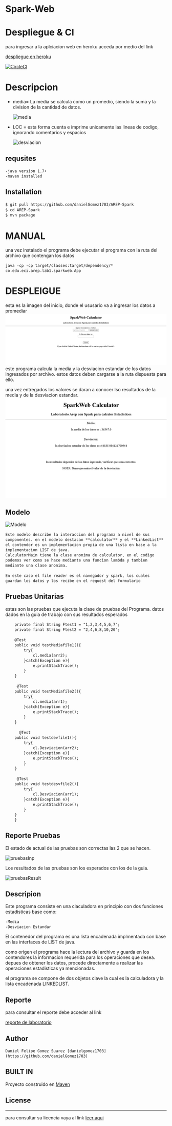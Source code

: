 # Spark-Web

# Despliegue & CI

para ingresar a la aplciacion web en heroku acceda por medio del link

[despliegue en heroku](https://quiet-temple-36803.herokuapp.com/inputdata)

[![CircleCI](https://circleci.com/gh/danielGomez1703/AREP-Spark.svg?style=svg)](https://circleci.com/gh/danielGomez1703/AREP-Spark)

# Descripcion
 
  - media= La media se calcula como un promedio, siendo la suma y la division de la cantidad de datos.
        
      ![media](https://github.com/danielGomez1703/ARSW-OODesign/blob/master/resources/media.JPG)
        
  - LOC = esta forma cuenta e imprime unicamente las lineas de codigo, ignorando comentarios y espacios
       
      ![desviacion](https://github.com/danielGomez1703/ARSW-OODesign/blob/master/resources/desviacion.JPG)

## requsites
    -java version 1.7+
    -maven installed

## Installation
 ```sh
$ git pull https://github.com/danielGomez1703/AREP-Spark
$ cd AREP-Spark
$ mvn package
```

# MANUAL

una vez instalado el programa debe ejecutar el programa con la ruta del archivo que contengan los datos 
 
    java -cp -cp target/classes:target/dependency/* co.edu.eci.arep.lab1.sparkweb.App
	


 
# DESPLEIGUE
esta es la imagen del inicio, donde el ususario va a ingresar los datos a promediar
![Inicio](https://github.com/danielGomez1703/AREP-Spark/blob/master/resources/inicio.JPG)
este programa calcula la media y la desviacion estandar de los datos ingresados por archivo.
estos datos deben cargarse a la ruta  dispuesta para ello.

una vez entregados los valores se daran a conocer lso resultados de la media y de la desviacion estandar.
![resultado](https://github.com/danielGomez1703/AREP-Spark/blob/master/resources/resultado.JPG)

    
## Modelo
![Modelo](https://github.com/danielGomez1703/ARSW-OODesign/blob/master/resources/Model.JPG)

    Este modelo describe la interaccion del programa a nivel de sus componentes. en el modelo destacan **calculator** y el **LinkedList**
    el contendor es un implementacion propia de una lista en base a la implementacion LIST de java.
    CalculatorMain tiene la clase anonima de calculator, en el codigo podemos ver como se hace mediante una funcion lambda y tambien mediante una clase anonima.
    
	En este caso el file reader es el navegador y spark, los cuales guardan los datos y los recibe en el request del formulario
    

## Pruebas Unitarias

 estas son las pruebas que ejecuta la clase de pruebas del Programa. datos dados en la guia de trabajo con sus resultados esperados  
 ````
     private final String Ftest1 = "1,2,3,4,5,6,7";
     private final String Ftest2 = "2,4,6,8,10,20";
     
     @Test
     public void testMediafile1(){
         try{
             cl.media(arr2);
         }catch(Exception e){
             e.printStackTrace();
         }
     }
     
      @Test
     public void testMediafile2(){
         try{
             cl.media(arr1);
         }catch(Exception e){
             e.printStackTrace();
         }
     }
     
       @Test
     public void testdevfile1(){
         try{
             cl.Desviacion(arr2);
         }catch(Exception e){
             e.printStackTrace();
         }
     }
     
      @Test
     public void testdesvfile2(){
         try{
             cl.Desviacion(arr1);
         }catch(Exception e){
             e.printStackTrace();
         }
     }
     }
````
## Reporte Pruebas
El estado de actual de las pruebas son correctas las 2 que se hacen.

![pruebasInp](https://github.com/danielGomez1703/ARSW-OODesign/blob/master/resources/BuildSuccesTest.JPG)



Los resultados de las pruebas son los esperados con los de la guia.

![pruebasResult](https://github.com/danielGomez1703/ARSW-OODesign/blob/master/resources/ResulTest.JPG)

## Descripion
 Este programa consiste en una claculadora en principio con dos funciones estadisticas base como:
 
    -Media
    -Desviacion Estandar
 
 El contenedor del programa es una lista encadenada implmentada con base en las interfaces de LIST de java.
 
 como origen el programa hace la lectura del archivo y guarda en los contendores la informacion requerida para los operaciones que desea.
 depues de obtener los datos, procede directamente a realizar las operaciones estadisticas ya mencionadas. 
 
 el programa se compone de dos objetos clave la cual es la calculadora y la lista encadenada LINKEDLIST.
 
## Reporte

para consultar el reporte debe acceder al link 

[reporte de laboratorio](https://github.com/danielGomez1703/AREP-Spark/blob/master/resources/SparkReport.pdf)

## Author
    Daniel Felipe Gomez Suarez [danielgomez1703](https://github.com/danielGomez1703)
    
## BUILT IN
   Proyecto construido en [Maven](https://maven.apache.org/)
## License
----
para consultar su licencia vaya al link 
[leer aqui](https://github.com/danielGomez1703/ARSW-Primer/blob/master/LICENSE.txt)
